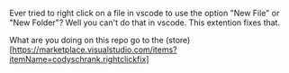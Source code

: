 Ever tried to right click on a file in vscode to use the option "New File" or "New Folder"?  Well you can't do that in vscode.  This extention fixes that.

What are you doing on this repo go to the (store)[https://marketplace.visualstudio.com/items?itemName=codyschrank.rightclickfix]